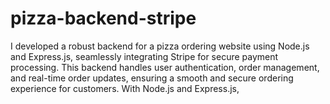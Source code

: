 # pizza-backend-stripe
I developed a robust backend for a pizza ordering website using Node.js and Express.js, seamlessly integrating Stripe for secure payment processing. This backend handles user authentication, order management, and real-time order updates, ensuring a smooth and secure ordering experience for customers. With Node.js and Express.js, 
